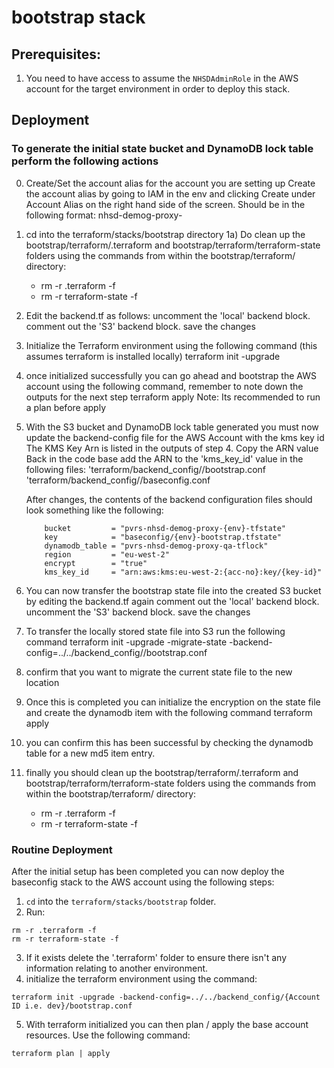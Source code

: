 
# bootstrap stack

## Prerequisites:

1. You need to have access to assume the `NHSDAdminRole` in the AWS account for the target environment in order to deploy this stack.

## Deployment

### To generate the initial state bucket and DynamoDB lock table perform the following actions
0) Create/Set the account alias for the account you are setting up
Create the account alias by going to IAM in the env and clicking Create under Account Alias on the right hand side of the screen. Should be in the following format: nhsd-demog-proxy-<env>
1) cd into the terraform/stacks/bootstrap directory
1a) Do clean up the bootstrap/terraform/.terraform and bootstrap/terraform/terraform-state folders using the commands from within the bootstrap/terraform/ directory:
    - rm -r .terraform -f
    - rm -r terraform-state -f
2) Edit the backend.tf as follows:
    uncomment the 'local' backend block.
    comment out the 'S3' backend block.
    save the changes
3) Initialize the Terraform environment using the following command (this assumes terraform is installed locally)
    terraform init -upgrade
4) once initialized successfully you can go ahead and bootstrap the AWS account using the following command, remember to note down the outputs for the next step
    terraform apply
    Note: Its recommended to run a plan before apply
5) With the S3 bucket and DynamoDB lock table generated you must now update the backend-config file for the AWS Account with the kms key id
    The KMS Key Arn is listed in the outputs of step 4.
    Copy the ARN value
    Back in the code base add the ARN to the 'kms_key_id' value in the following files:
        'terraform/backend_config/<Account ID i.e. dev>/bootstrap.conf
        'terraform/backend_config/<Account ID i.e. dev>/baseconfig.conf

    After changes, the contents of the backend configuration files should look something like the following:
    ```
        bucket         = "pvrs-nhsd-demog-proxy-{env}-tfstate"
        key            = "baseconfig/{env}-bootstrap.tfstate"
        dynamodb_table = "pvrs-nhsd-demog-proxy-qa-tflock"
        region         = "eu-west-2"
        encrypt        = "true"
        kms_key_id     = "arn:aws:kms:eu-west-2:{acc-no}:key/{key-id}"
    ```
6) You can now transfer the bootstrap state file into the created S3 bucket by editing the backend.tf again
    comment out the 'local' backend block.
    uncomment the 'S3' backend block.
    save the changes
7) To transfer the locally stored state file into S3 run the following command
    terraform init -upgrade -migrate-state -backend-config=../../backend_config/<Account ID i.e. dev>/bootstrap.conf
8) confirm that you want to migrate the current state file to the new location
9) Once this is completed you can initialize the encryption on the state file and create the dynamodb item with the following command
    terraform apply
10) you can confirm this has been successful by checking the dynamodb table for a new md5 item entry.
11) finally you should clean up the bootstrap/terraform/.terraform and bootstrap/terraform/terraform-state folders using the commands from within the bootstrap/terraform/ directory:
    - rm -r .terraform -f
    - rm -r terraform-state -f

### Routine Deployment

After the initial setup has been completed you can now deploy the baseconfig stack to the AWS account using the following steps:

1. `cd` into the `terraform/stacks/bootstrap` folder.
2. Run:

```
rm -r .terraform -f
rm -r terraform-state -f
```

3. If it exists delete the '.terraform' folder to ensure there isn't any information relating to another environment.
4. initialize the terraform environment using the command:

```
terraform init -upgrade -backend-config=../../backend_config/{Account ID i.e. dev}/bootstrap.conf
```

5. With terraform initialized you can then plan / apply the base account resources. Use the following command:

```
terraform plan | apply
```
